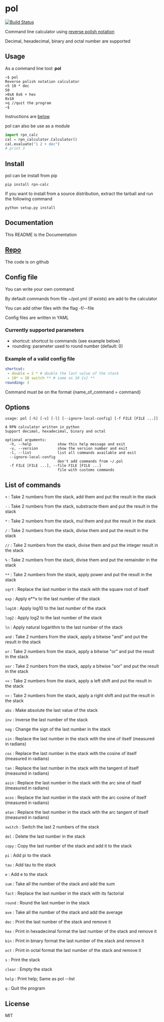 # pol
[![Build Status](https://travis-ci.com/Allain18/pol.svg?branch=master)](https://travis-ci.com/Allain18/pol)

Command line calculator using [reverse polish notation](https://en.wikipedia.org/wiki/Reverse_Polish_notation)

Decimal, hexadecimal, binary and octal number are supported

## Usage
As a command line tool: __pol__

```
~$ pol
Reverse polish notation calculator
>5 10 * dec
50
>0xA 0x6 + hex
0x10
>q //quit the program
~$
```

Instructions are [below](#list-of-commands)

pol can also be use as a module
```python 
import rpn_calc
cal = rpn_calculator.Calculator()
cal.evaluate("1 2 + dec")
# print 3
```

## Install
pol can be install from pip
```
pip install rpn-calc
```
If you want to install from a source distribution, extract the tarball and run the following command
```
python setup.py install
```

## Documentation
This README is the Documentation

## [Repo](https://github.com/Allain18/pol)
The code is on github

## Config file
You can write your own command

By default commands from file ~/pol.yml (if exists) are add to the calculator

You can add other files with the flag -f/--file

Config files are written in YAML

### Currently supported parameters
- shortcut: shortcut to commands (see example below)
- rounding: parameter used to round number (default: 0)

### Example of a valid config file
```YAML
shortcut:
 - double = 2 * # double the last value of the stack
 - 10* = 10 switch ** # same as 10 {x} **
rounding: 3
```
Command must be on the format {name_of_command = command}

## Options
```
usage: pol [-h] [-v] [-l] [--ignore-local-config] [-f FILE [FILE ...]]

A RPN calculator written in python
Support decimal, hexadecimal, binary and octal

optional arguments:
  -h, --help            show this help message and exit
  -v, --version         show the version number and exit
  -l, --list            list all commands available and exit
  --ignore-local-config
                        don't add commands from ~/.pol
  -f FILE [FILE ...], --file FILE [FILE ...]
                        file with customs commands
```
## List of commands
`+` : Take 2 numbers from the stack, add them and put the result in the stack

`-` : Take 2 numbers from the stack, substracte them and put the result in the stack

`*` : Take 2 numbers from the stack, mul them and put the result in the stack

`/` : Take 2 numbers from the stack, divise them and put the result in the stack

`//` : Take 2 numbers from the stack, divise them and put the integer result in the stack

`%` : Take 2 numbers from the stack, divise them and put the remainder in the stack

`**` : Take 2 numbers from the stack, apply power and put the result in the stack

`sqrt` : Replace the last number in the stack with the square root of itself

`exp` : Apply e**x to the last number of the stack

`log10` : Apply log10 to the last number of the stack

`log2` : Apply log2 to the last number of the stack

`ln` : Apply natural logarithm to the last number of the stack

`and` : Take 2 numbers from the stack, apply a bitwise "and" and put the result in the stack

`or` : Take 2 numbers from the stack, apply a bitwise "or" and put the result in the stack

`xor` : Take 2 numbers from the stack, apply a bitwise "xor" and put the result in the stack

`<<` : Take 2 numbers from the stack, apply a left shift and put the result in the stack

`>>` : Take 2 numbers from the stack, apply a right shift and put the result in the stack

`abs` : Make absolute the last value of the stack

`inv` : Inverse the last number of the stack

`neg` : Change the sign of the last number in the stack

`sin` : Replace the last number in the stack with the sine of itself (measured in radians)

`cos` : Replace the last number in the stack with the cosine of itself (measured in radians)

`tan` : Replace the last number in the stack with the tangent of itself (measured in radians)

`asin` : Replace the last number in the stack with the arc sine of itself (measured in radians)

`acos` : Replace the last number in the stack with the arc cosine of itself (measured in radians)

`atan` : Replace the last number in the stack with the arc tangent of itself (measured in radians)

`switch` : Switch the last 2 numbers of the stack

`del` : Delete the last number in the stack

`copy` : Copy the last number of the stack and add it to the stack

`pi` : Add pi to the stack

`tau` : Add tau to the stack

`e` : Add e to the stack

`sum` : Take all the number of the stack and add the sum

`fact` : Replace the last number in the stack with its factorial

`round` : Round the last number in the stack

`ave` : Take all the number of the stack and add the average

`dec` : Print the last number of the stack and remove it

`hex` : Print in hexadecimal format the last number of the stack and remove it

`bin` : Print in binary format the last number of the stack and remove it

`oct` : Print in octal format the last number of the stack and remove it

`s` : Print the stack

`clear` : Empty the stack

`help` : Print help; Same as pol --list

`q` : Quit the program

## License

MIT
